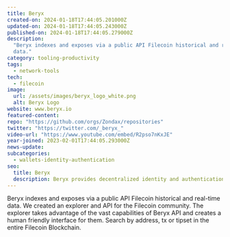 ```yaml
---
title: Beryx
created-on: 2024-01-18T17:44:05.201000Z
updated-on: 2024-01-18T17:44:05.243000Z
published-on: 2024-01-18T17:44:05.279000Z
description:
  "Beryx indexes and exposes via a public API Filecoin historical and real-time
  data."
category: tooling-productivity
tags:
  - network-tools
tech:
  - filecoin
image:
  url: /assets/images/beryx_logo_white.png
  alt: Beryx Logo
website: www.beryx.io
featured-content:
repo: "https://github.com/orgs/Zondax/repositories"
twitter: "https://twitter.com/_beryx_"
video-url: "https://www.youtube.com/embed/R2pso7nKxJE"
year-joined: 2023-02-01T17:44:05.293000Z
news-update:
subcategories:
  - wallets-identity-authentication
seo:
  title: Beryx
  description: Beryx provides decentralized identity and authentication solutions.
---
```


Beryx indexes and exposes via a public API Filecoin historical and real-time data. We created an explorer and API for the Filecoin community. The explorer takes advantage of the vast capabilities of Beryx API and creates a human friendly interface for them. Search by address, tx or tipset in the entire Filecoin Blockchain.
